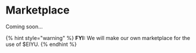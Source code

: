 # Marketplace

Coming soon...

{% hint style="warning" %}
**FYI:** We will make our own marketplace for the use of $EIYU.
{% endhint %}
